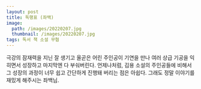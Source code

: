 ```yaml
---
layout: post
title: 독행표 (좌백)
image:
  path: /images/20220207.jpg
  thumbnail: /images/20220207.jpg
tags: 독서 책 소설 무협
---
```


극강의 잠재력을 지닌 잘 생기고 올곧은 어린 주인공이 기연을 만나 여러 상급 기공을 익히면서 성장하고 마지막엔 다 부숴버린다. 언제나처럼, 김용 소설의 주인공들에 비해서 그 성장의 과정이 너무 쉽고 간단하게 진행돼 버리는 점은 아쉽다. 그래도 정말 이야기를 재밌게 해주시는 좌백님.